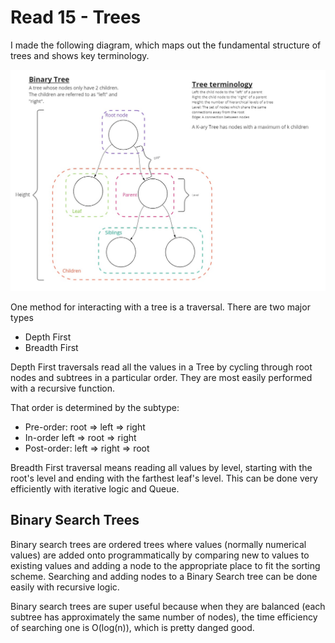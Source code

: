 # Read 15 - Trees

I made the following diagram, which maps out the fundamental structure of trees and shows key terminology.

![My Tree Diagram](tree-reading-diagram.jpg)

One method for interacting with a tree is a traversal. There are two major types

- Depth First
- Breadth First

Depth First traversals read all the values in a Tree by cycling through root nodes and subtrees in a particular order. They are most easily performed with a recursive function.

That order is determined by the subtype:

- Pre-order: root => left => right
- In-order left => root => right
- Post-order: left => right => root

Breadth First traversal means reading all values by level, starting with the root's level and ending with the farthest leaf's level. This can be done very efficiently with iterative logic and Queue.

## Binary Search Trees

Binary search trees are ordered trees where values (normally numerical values) are added onto programmatically by comparing new to values to existing values and adding a node to the appropriate place to fit the sorting scheme. Searching and adding nodes to a Binary Search tree can be done easily with recursive logic.

Binary search trees are super useful because when they are balanced (each subtree has approximately the same number of nodes), the time efficiency of searching one is O(log(n)), which is pretty danged good.
